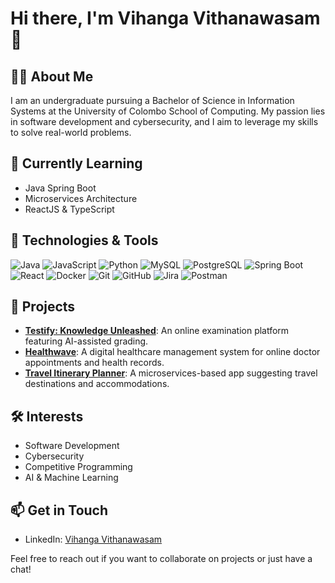# Hi there, I'm Vihanga Vithanawasam 👋

## 👨‍🎓 About Me
I am an undergraduate pursuing a Bachelor of Science in Information Systems at the University of Colombo School of Computing. My passion lies in software development and cybersecurity, and I aim to leverage my skills to solve real-world problems.

## 🌱 Currently Learning
- Java Spring Boot
- Microservices Architecture
- ReactJS & TypeScript

## 🔧 Technologies & Tools
<div>
    <img src="https://img.shields.io/badge/Java-black?style=flat-square&logo=java" alt="Java" />
    <img src="https://img.shields.io/badge/JavaScript-black?style=flat-square&logo=javascript" alt="JavaScript" />
    <img src="https://img.shields.io/badge/Python-black?style=flat-square&logo=python" alt="Python" />
    <img src="https://img.shields.io/badge/MySQL-black?style=flat-square&logo=mysql" alt="MySQL" />
    <img src="https://img.shields.io/badge/PostgreSQL-black?style=flat-square&logo=postgresql" alt="PostgreSQL" />
    <img src="https://img.shields.io/badge/Spring%20Boot-black?style=flat-square&logo=spring" alt="Spring Boot" />
    <img src="https://img.shields.io/badge/React-black?style=flat-square&logo=react" alt="React" />
    <img src="https://img.shields.io/badge/Docker-black?style=flat-square&logo=docker" alt="Docker" />
    <img src="https://img.shields.io/badge/Git-black?style=flat-square&logo=git" alt="Git" />
    <img src="https://img.shields.io/badge/GitHub-black?style=flat-square&logo=github" alt="GitHub" />
    <img src="https://img.shields.io/badge/Jira-black?style=flat-square&logo=jira" alt="Jira" />
    <img src="https://img.shields.io/badge/Postman-black?style=flat-square&logo=postman" alt="Postman" />
</div>

## 💼 Projects
- **[Testify: Knowledge Unleashed](https://github.com/yourusername/testify)**: An online examination platform featuring AI-assisted grading.
- **[Healthwave](https://github.com/yourusername/healthwave)**: A digital healthcare management system for online doctor appointments and health records.
- **[Travel Itinerary Planner](https://github.com/yourusername/travel-itinerary-planner)**: A microservices-based app suggesting travel destinations and accommodations.

## 🛠️ Interests
- Software Development
- Cybersecurity
- Competitive Programming
- AI & Machine Learning

## 📫 Get in Touch
- LinkedIn: [Vihanga Vithanawasam](https://www.linkedin.com/in/vihanga-vithanawasam/)

Feel free to reach out if you want to collaborate on projects or just have a chat!
